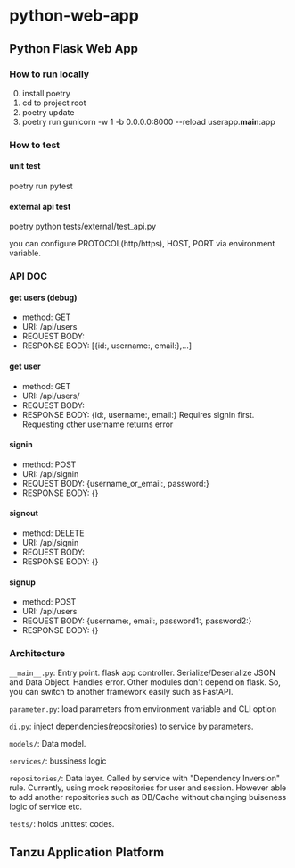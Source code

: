 # python-web-app
## Python Flask Web App 
### How to run locally

0. install poetry
1. cd to project root
2. poetry update
3. poetry run gunicorn  -w 1 -b 0.0.0.0:8000 --reload userapp.__main__:app

### How to test
#### unit test
poetry run pytest

#### external api test
poetry python tests/external/test_api.py

you can configure PROTOCOL(http/https), HOST, PORT via environment variable.

### API DOC

#### get users (debug)
- method: GET
- URI: /api/users
- REQUEST BODY:
- RESPONSE BODY: [{id:<user-uuid>, username:<user-name>, email:<email>},...]

#### get user
- method: GET
- URI: /api/users/<signin-username>
- REQUEST BODY:
- RESPONSE BODY: {id:<user-uuid>, username:<user-name>, email:<email>}
Requires signin first. Requesting other username returns error

#### signin
- method: POST
- URI: /api/signin
- REQUEST BODY: {username_or_email:<username-or-email>, password:<password>}
- RESPONSE BODY: {}

#### signout
- method: DELETE
- URI: /api/signin
- REQUEST BODY:
- RESPONSE BODY: {}

#### signup
- method: POST
- URI: /api/users
- REQUEST BODY: {username:<username>, email:<email>, password1:<password>, password2:<password>}
- RESPONSE BODY: {}

### Architecture

`__main__.py`: 
Entry point. flask app controller. Serialize/Deserialize JSON and Data Object. Handles error.
Other modules don't depend on flask.
So, you can switch to another framework easily such as FastAPI.

`parameter.py`: load parameters from environment variable and CLI option

`di.py`: inject dependencies(repositories) to service by parameters.

`models/`: Data model.

`services/`: bussiness logic

`repositories/`:
Data layer.
Called by service with "Dependency Inversion" rule.
Currently, using mock repositories for user and session.
However able to add another repositories such as DB/Cache without chainging buiseness logic of service etc.

`tests/`: holds unittest codes.

## Tanzu Application Platform

